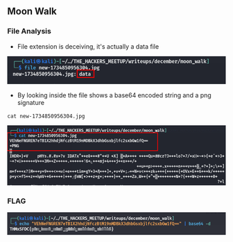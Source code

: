 ## Moon Walk

### File Analysis

* File extension is deceiving, it's actually a data file

![file_type](https://github.com/shybu9/THE_HACKERS_MEETUP/blob/main/writeups/december/moon_walk/file_type.png)<br>

* By looking inside the file shows a base64 encoded string and a png signature

```
cat new-1734850956304.jpg
```

![cat_output_png](https://github.com/shybu9/THE_HACKERS_MEETUP/blob/main/writeups/december/moon_walk/cat_output_png.png)<br>

### FLAG

![flag](https://github.com/shybu9/THE_HACKERS_MEETUP/blob/main/writeups/december/moon_walk/flag.png)<br>

